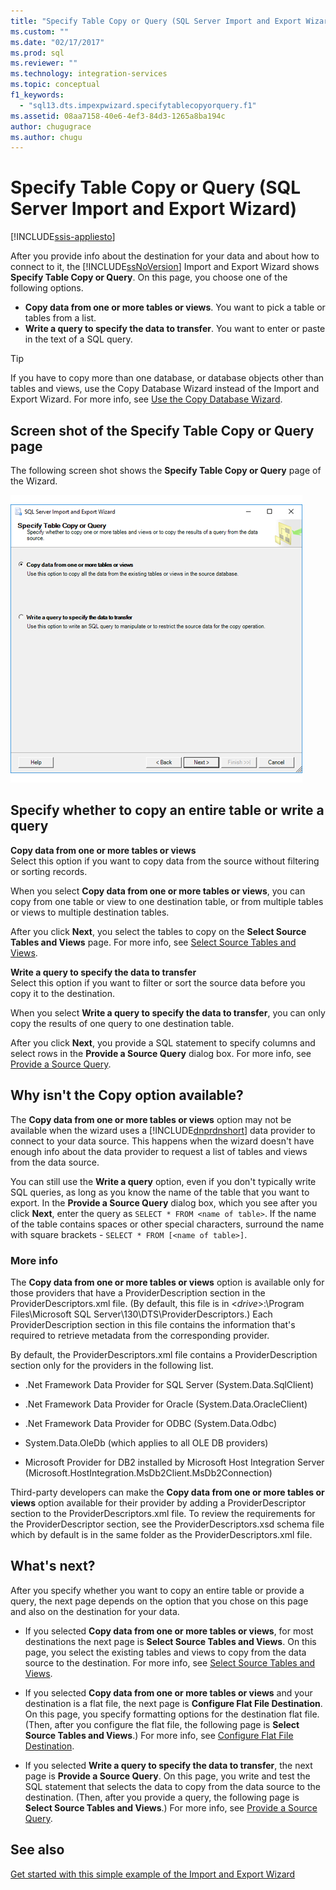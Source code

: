 ```yaml
---
title: "Specify Table Copy or Query (SQL Server Import and Export Wizard) | Microsoft Docs"
ms.custom: ""
ms.date: "02/17/2017"
ms.prod: sql
ms.reviewer: ""
ms.technology: integration-services
ms.topic: conceptual
f1_keywords: 
  - "sql13.dts.impexpwizard.specifytablecopyorquery.f1"
ms.assetid: 08aa7158-40e6-4ef3-84d3-1265a8ba194c
author: chugugrace
ms.author: chugu
---
```

# Specify Table Copy or Query (SQL Server Import and Export Wizard)

[!INCLUDE[ssis-appliesto](../../includes/ssis-appliesto-ssvrpluslinux-asdb-asdw-xxx.md)]


  After you provide info about the destination for your data and about how to connect to it, the [!INCLUDE[ssNoVersion](../../includes/ssnoversion-md.md)] Import and Export Wizard shows **Specify Table Copy or Query**. On this page, you choose one of the following options.
-   **Copy data from one or more tables or views**. You want to pick a table or tables from a list.
-   **Write a query to specify the data to transfer**. You want to enter or paste in the text of a SQL query.
    
> [!TIP]
> If you have to copy more than one database, or database objects other than tables and views, use the Copy Database Wizard instead of the Import and Export Wizard. For more info, see [Use the Copy Database Wizard](../../relational-databases/databases/use-the-copy-database-wizard.md).     
 
## Screen shot of the Specify Table Copy or Query page    
 The following screen shot shows the **Specify Table Copy or Query** page of the Wizard.    
    
 ![Table copy or query page of the Import and Export Wizard](../../integration-services/import-export-data/media/table-copy-or-query.png "Table copy or query page of the Import and Export Wizard")    
    
## Specify whether to copy an entire table or write a query 
 **Copy data from one or more tables or views**    
 Select this option if you want to copy data from the source without filtering or sorting records.   

When you select **Copy data from one or more tables or views**, you can copy from one table or view to one destination table, or from multiple tables or views to multiple destination tables.

 After you click **Next**, you select the tables to copy on the **Select Source Tables and Views** page. For more info, see [Select Source Tables and Views](../../integration-services/import-export-data/select-source-tables-and-views-sql-server-import-and-export-wizard.md).   
    
 **Write a query to specify the data to transfer**    
 Select this option if you want to filter or sort the source data before you copy it to the destination.    
    
When you select **Write a query to specify the data to transfer**, you can only copy the results of one query to one destination table.  

After you click **Next**, you provide a SQL statement to specify columns and select rows in the **Provide a Source Query** dialog box. For more info, see [Provide a Source Query](../../integration-services/import-export-data/provide-a-source-query-sql-server-import-and-export-wizard.md).   
    
## Why isn't the Copy option available?    
 The **Copy data from one or more tables or views** option may not be available when the wizard uses a [!INCLUDE[dnprdnshort](../../includes/dnprdnshort-md.md)] data provider to connect to your data source. This happens when the wizard doesn't have enough info about the data provider to request a list of tables and views from the data source. 
 
You can still use the **Write a query** option, even if you don't typically write SQL queries, as long as you know the name of the table that you want to export. In the **Provide a Source Query** dialog box, which you see after you click **Next**, enter the query as `SELECT * FROM <name of table>`. If the name of the table contains spaces or other special characters, surround the name with square brackets - `SELECT * FROM [<name of table>]`.

### More info
 The **Copy data from one or more tables or views** option is available only for those providers that have a ProviderDescription section in the ProviderDescriptors.xml file. (By default, this file is in \<*drive*>:\Program Files\Microsoft SQL Server\130\DTS\ProviderDescriptors.) Each ProviderDescription section in this file contains the information that's required to retrieve metadata from the corresponding provider.    
    
 By default, the ProviderDescriptors.xml file contains a ProviderDescription section only for the providers in the following list.    
    
-   .Net Framework Data Provider for SQL Server (System.Data.SqlClient)    
    
-   .Net Framework Data Provider for Oracle (System.Data.OracleClient)    
    
-   .Net Framework Data Provider for ODBC (System.Data.Odbc)    
    
-    System.Data.OleDb (which applies to all OLE DB providers)    
    
-   Microsoft Provider for DB2 installed by Microsoft Host Integration Server (Microsoft.HostIntegration.MsDb2Client.MsDb2Connection)    
    
 Third-party developers can make the **Copy data from one or more tables or views** option available for their provider by adding  a ProviderDescriptor section to the ProviderDescriptors.xml file. To review the requirements for the ProviderDescriptor section, see the ProviderDescriptors.xsd schema file which by default is in the same folder as the ProviderDescriptors.xml file.    
    
## What's next?    
 After you specify whether you want to copy an entire table or provide a query, the next page depends on the option that you chose on this page and also on the destination for your data.    
    
-   If you selected **Copy data from one or more tables or views**, for most destinations the next page is **Select Source Tables and Views**. On this page, you select the existing tables and views to copy from the data source to the destination. For more info, see [Select Source Tables and Views](../../integration-services/import-export-data/select-source-tables-and-views-sql-server-import-and-export-wizard.md).    
    
-   If you selected **Copy data from one or more tables or views** and your destination is a flat file, the next page is **Configure Flat File Destination**. On this page, you specify formatting options for the destination flat file. (Then, after you configure the flat file, the following page is **Select Source Tables and Views**.) For more info, see [Configure Flat File Destination](../../integration-services/import-export-data/configure-flat-file-destination-sql-server-import-and-export-wizard.md).    
    
-   If you selected **Write a query to specify the data to transfer**, the next page is **Provide a Source Query**. On this page, you write and test the SQL statement that selects the data to copy from the data source to the destination. (Then, after you provide a query, the following page is **Select Source Tables and Views**.) For more info, see [Provide a Source Query](../../integration-services/import-export-data/provide-a-source-query-sql-server-import-and-export-wizard.md).

## See also
[Get started with this simple example of the Import and Export Wizard](../../integration-services/import-export-data/get-started-with-this-simple-example-of-the-import-and-export-wizard.md)


